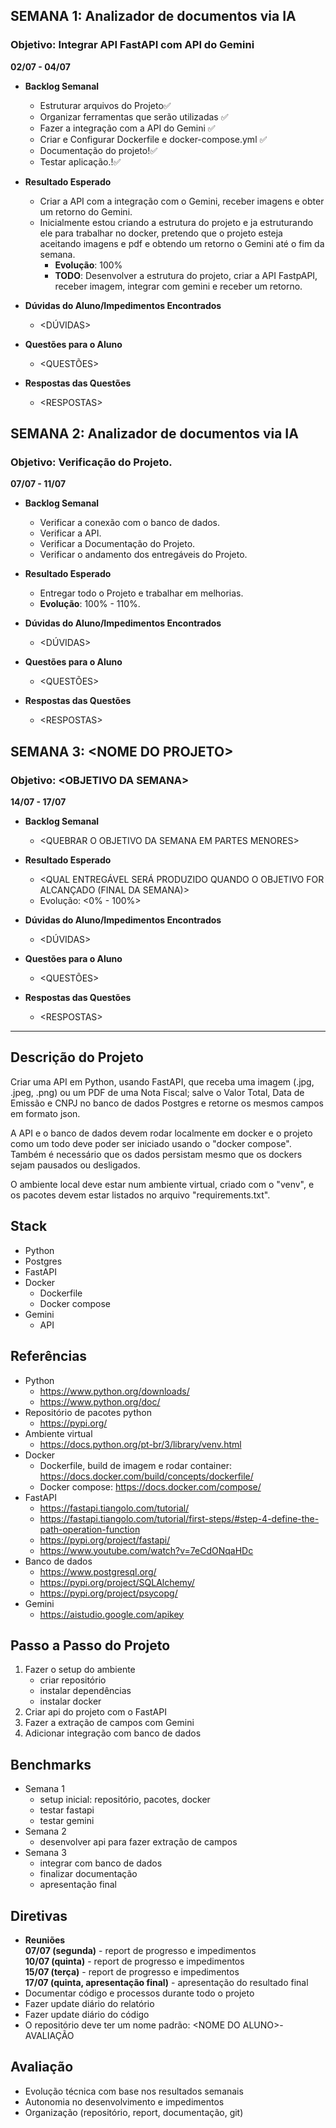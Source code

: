 ## SEMANA 1: Analizador de documentos via IA
### Objetivo: Integrar API FastAPI com API do Gemini 
**02/07 - 04/07**
- **Backlog Semanal**
    - Estruturar arquivos do Projeto✅
    - Organizar ferramentas que serão utilizadas ✅
    - Fazer a integração com a API do Gemini ✅
    - Criar e Configurar Dockerfile e docker-compose.yml ✅
    - Documentação do projeto!✅
    - Testar aplicação.!✅


- **Resultado Esperado**
    - Criar a API com a integração com o Gemini, receber imagens e obter um retorno do Gemini.
    - Inicialmente estou criando a estrutura do projeto e ja estruturando ele para trabalhar no docker, pretendo que o projeto esteja aceitando imagens e pdf e obtendo um retorno o Gemini até o fim da semana.
        - **Evolução**: 100%
        - **TODO**: Desenvolver a estrutura do projeto, criar a API FastpAPI, receber imagem, integrar com gemini e receber um retorno. 

- **Dúvidas do Aluno/Impedimentos Encontrados**
    - \<DÚVIDAS\>

- **Questões para o Aluno**
    - \<QUESTÕES\>

- **Respostas das Questões**
    - \<RESPOSTAS\>

## SEMANA 2: Analizador de documentos via IA
### Objetivo: Verificação do Projeto.
**07/07 - 11/07**
- **Backlog Semanal**
    - Verificar a conexão com o banco de dados.
    - Verificar a API.
    - Verificar a Documentação do Projeto.
    - Verificar o andamento dos entregáveis do Projeto.

- **Resultado Esperado**
    - Entregar todo o Projeto e trabalhar em melhorias.
    - **Evolução**: 100% - 110%.

- **Dúvidas do Aluno/Impedimentos Encontrados**
    - \<DÚVIDAS\>

- **Questões para o Aluno**
    - \<QUESTÕES\>

- **Respostas das Questões**
    - \<RESPOSTAS\>

## SEMANA 3: \<NOME DO PROJETO\>
### Objetivo: \<OBJETIVO DA SEMANA\>
**14/07 - 17/07**
- **Backlog Semanal**
    - \<QUEBRAR O OBJETIVO DA SEMANA EM PARTES MENORES\>

- **Resultado Esperado**
    - \<QUAL ENTREGÁVEL SERÁ PRODUZIDO QUANDO O OBJETIVO FOR ALCANÇADO (FINAL DA SEMANA)\>
    - Evolução: \<0% - 100%\>

- **Dúvidas do Aluno/Impedimentos Encontrados**
    - \<DÚVIDAS\>

- **Questões para o Aluno**
    - \<QUESTÕES\>

- **Respostas das Questões**
    - \<RESPOSTAS\>
---
## Descrição do Projeto
Criar uma API em Python, usando FastAPI, que receba uma imagem (.jpg, .jpeg, .png) ou um PDF de uma Nota Fiscal; salve o Valor Total, Data de Emissão e CNPJ no banco de dados Postgres e retorne os mesmos campos em formato json.

A API e o banco de dados devem rodar localmente em docker e o projeto como um todo deve poder ser iniciado usando o "docker compose". Também é necessário que os dados persistam mesmo que os dockers sejam pausados ou desligados.

O ambiente local deve estar num ambiente virtual, criado com o "venv", e os pacotes devem estar listados no arquivo "requirements.txt".

## Stack
- Python
- Postgres
- FastAPI
- Docker
    - Dockerfile
    - Docker compose
- Gemini
    - API

## Referências
- Python
    - https://www.python.org/downloads/
    - https://www.python.org/doc/
- Repositório de pacotes python
    - https://pypi.org/
- Ambiente virtual
    - https://docs.python.org/pt-br/3/library/venv.html
- Docker
    - Dockerfile, build de imagem e rodar container: https://docs.docker.com/build/concepts/dockerfile/
    - Docker compose: https://docs.docker.com/compose/
- FastAPI
    - https://fastapi.tiangolo.com/tutorial/
    - https://fastapi.tiangolo.com/tutorial/first-steps/#step-4-define-the-path-operation-function
    - https://pypi.org/project/fastapi/
    - https://www.youtube.com/watch?v=7eCdONqaHDc
- Banco de dados
    - https://www.postgresql.org/
    - https://pypi.org/project/SQLAlchemy/
    - https://pypi.org/project/psycopg/
- Gemini
    - https://aistudio.google.com/apikey

## Passo a Passo do Projeto
1. Fazer o setup do ambiente
    - criar repositório
    - instalar dependências
    - instalar docker
1. Criar api do projeto com o FastAPI
1. Fazer a extração de campos com Gemini
1. Adicionar integração com banco de dados

## Benchmarks
- Semana 1
    - setup inicial: repositório, pacotes, docker
    - testar fastapi
    - testar gemini
- Semana 2
    - desenvolver api para fazer extração de campos
- Semana 3
    - integrar com banco de dados
    - finalizar documentação
    - apresentação final

## Diretivas
- **Reuniões**  
    **07/07 (segunda)** - report de progresso e impedimentos  
    **10/07 (quinta)** - report de progresso e impedimentos  
    **15/07 (terça)** - report de progresso e impedimentos  
    **17/07 (quinta, apresentação final)** - apresentação do resultado final  
- Documentar código e processos durante todo o projeto  
- Fazer update diário do relatório  
- Fazer update diário do código  
- O repositório deve ter um nome padrão: \<NOME DO ALUNO\>-AVALIAÇÃO

## Avaliação
- Evolução técnica com base nos resultados semanais
- Autonomia no desenvolvimento e impedimentos
- Organização (repositório, report, documentação, git)
